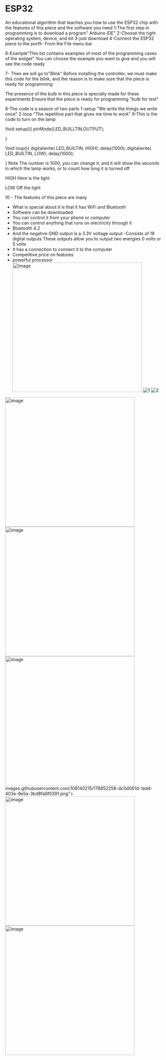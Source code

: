 # ESP32
An educational algorithm that teaches you how to use the ESP32 chip with the features of this piece and the software you need
1-The first step in programming is to download a program"
Arduino IDE"
2-Choose the right operating system, device, and bit
3-just download
4-Connect the ESP32 piece to the port5- From the File menu bar

6-Example"This list contains examples of most of the programming cases of the widget"
You can choose the example you want to give and you will see the code ready

7- Then we will go to"Blink"
Before installing the controller, we must make this code for the blink, and the reason is to make sure that the piece is ready for programming

The presence of the bulb in this piece is specially made for these experiments
Ensure that the piece is ready for programming "bulb for test"

8-The code is a season of two parts 
    1-setup
    "We write the things we write once"
    2-loop 
   "The repetitive part that gives me time to work"
9-This is the code to turn on the lamp

Void setup(){
pinMode(LED_BUILLTIN,OUTPUT);

}

Void loop(){
digitalwrite( LED_BUILTIN, HIGH);
delay(1000);
digitalwrite( LED_BUILTIN, LOW);
delay(1000);




}
Note
The number is 1000, you can change it, and it will show the seconds in which the lamp works, or to count how long it is turned off

HIGH
Here is the light

LOW
Off the light

10 - The features of this piece are many
- What is special about it is that it has WiFi and Bluetooth
- Software can be downloaded
- You can control it from your phone or computer
- You can control anything that runs on electricity through it
- Bluetooth 4.2
- And the negative GND output is a 3.3V voltage output
-Consists of 18 digital outputs These outputs allow you to output two energies 0 volts or 5 volts
- It has a connection to connect it to the computer
- Competitive price on features
- powerful processor<img width="416" alt="image" src="https://user-images.githubusercontent.com/108140215/178851727-85de7519-899f-4c0b-8d0b-4c90968fcd23.png">
![1](https://user-images.githubusercontent.com/108140215/178852097-eccd1a75-dbc5-4909-a615-6b59b86bbb3e.png)
![2](https://user-images.githubusercontent.com/108140215/178852170-762ab204-3574-428d-b4f9-c24addba2593.png)
<img width="416" alt="image" src="https://user-images.githubusercontent.com/108140215/178852234-d9831041-46d0-4271-89d3-9aa35d4f37ff.png">
<img width="416" alt="image" src="https://user-images.githubusercontent.com/108140215/178852243-b2a2ed6e-1012-4b0c-ae10-89d7ecab0a3f.png">
<img width="416" alt="image" src="https://user-
<img width="416" alt="image" src="https://user-images.githubusercontent.com/108140215/178852271-579e959f-6c77-47e0-9026-4fb4390438c2.png">
images.githubusercontent.com/108140215/178852258-dc0d061d-1add-403e-9e5a-3bd8fa8f0391.png">
<img width="416" alt="image" src="https://user-images.githubusercontent.com/108140215/178852291-33002266-d07c-4e7f-a080-60197703b220.png">
<img width="416" alt="image" src="https://user-images.githubusercontent.com/108140215/178852300-a85b76c6-a154-4bbc-bcd3-bd97be13725b.png">




